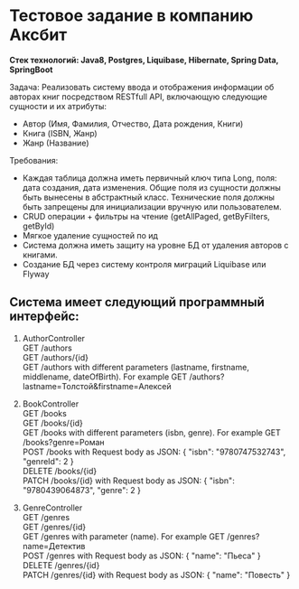 # Тестовое задание в компанию Аксбит
**Стек технологий: Java8, Postgres, Liquibase, Hibernate, Spring Data, SpringBoot**

Задача: Реализовать систему ввода и отображения информации об авторах книг посредством RESTfull API, включающую следующие сущности и их атрибуты:
- Автор (Имя, Фамилия, Отчество, Дата рождения, Книги)
- Книга (ISBN, Жанр)
- Жанр (Название)

Требования:
- Каждая таблица должна иметь первичный ключ типа Long, поля: дата создания, дата изменения. Общие поля из сущности должны быть вынесены в абстрактный класс. Технические поля должны быть запрещены для инициализации вручную или пользователем.
- CRUD операции + фильтры на чтение (getAllPaged, getByFilters, getById)
- Мягкое удаление сущностей по ид
- Система должна иметь защиту на уровне БД от удаления авторов с книгами. 
- Создание БД через систему контроля миграций Liquibase или Flyway


## Система имеет следующий программный интерфейс: ##
1. AuthorController <br>
GET /authors <br>
GET /authors/{id} <br>
GET /authors with different parameters (lastname, firstname, middlename, dateOfBirth). For example GET /authors?lastname=Толстой&firstname=Алексей


2. BookController <br>
GET /books <br>
GET /books/{id} <br>
GET /books with different parameters (isbn, genre). For example GET /books?genre=Роман <br>
POST /books with Request body as JSON: 
{
    "isbn": "9780747532743",
    "genreId": 2
} <br>
DELETE /books/{id} <br>
PATCH /books/{id} with Request body as JSON: 
{
    "isbn": "9780439064873",
    "genre": 2
}
3. GenreController <br>
GET /genres <br>
GET /genres/{id} <br>
GET /genres with parameter (name). For example GET /genres?name=Детектив <br>
POST /genres with Request body as JSON: 
 {
     "name": "Пьеса"
 } <br>
DELETE /genres/{id} <br>
PATCH /genres/{id} with Request body as JSON: 
{
    "name": "Повесть"
}


